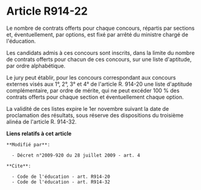 # Article R914-22

Le nombre de contrats offerts pour chaque concours, répartis par sections et, éventuellement, par options, est fixé par
arrêté du ministre chargé de l'éducation. 

Les candidats admis à ces concours sont inscrits, dans la limite du nombre de contrats offerts pour chacun de ces concours,
sur une liste d'aptitude, par ordre alphabétique. 

Le jury peut établir, pour les concours correspondant aux concours externes visés aux 1°, 2°, 3° et 4° de l'article R. 914-20
une liste d'aptitude complémentaire, par ordre de mérite, qui ne peut excéder 100 % des contrats offerts pour chaque section
et éventuellement chaque option. 

La validité de ces listes expire le 1er novembre suivant la date de proclamation des résultats, sous réserve des dispositions
du troisième alinéa de l'article R. 914-32.

**Liens relatifs à cet article**

	**Modifié par**:

	  - Décret n°2009-920 du 28 juillet 2009 - art. 4

	**Cite**:

	  - Code de l'éducation - art. R914-20
	  - Code de l'éducation - art. R914-32
